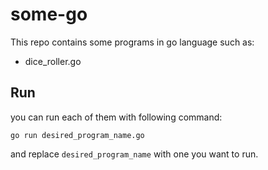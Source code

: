 # some-go

This repo contains some programs in go language such as:

- dice_roller.go

## Run

you can run each of them with following command:

`go run desired_program_name.go`

and replace `desired_program_name` with one you want to run.
